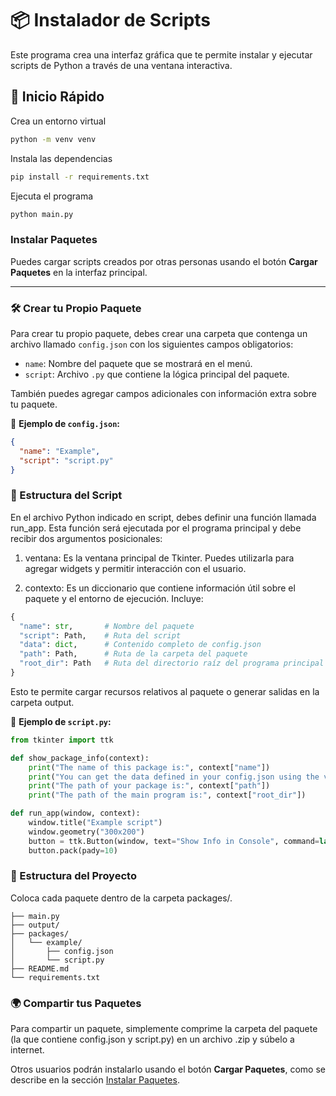 # 📦 Instalador de Scripts

Este programa crea una interfaz gráfica que te permite instalar y ejecutar scripts de Python a través de una ventana interactiva.

## 🚀 Inicio Rápido
Crea un entorno virtual
```bash
python -m venv venv
```
Instala las dependencias
```bash
pip install -r requirements.txt
```

Ejecuta el programa
```bash
python main.py
```


### Instalar Paquetes

Puedes cargar scripts creados por otras personas usando el botón **Cargar Paquetes** en la interfaz principal.

---

### 🛠️ Crear tu Propio Paquete

Para crear tu propio paquete, debes crear una carpeta que contenga un archivo llamado `config.json` con los siguientes campos obligatorios:

- `name`: Nombre del paquete que se mostrará en el menú.
- `script`: Archivo `.py` que contiene la lógica principal del paquete.

También puedes agregar campos adicionales con información extra sobre tu paquete.

📄 **Ejemplo de `config.json`:**

```json
{
  "name": "Example",
  "script": "script.py"
}
```
### 🧩 Estructura del Script
En el archivo Python indicado en script, debes definir una función llamada run_app. Esta función será ejecutada por el programa principal y debe recibir dos argumentos posicionales:

1. ventana: Es la ventana principal de Tkinter. Puedes utilizarla para agregar widgets y permitir interacción con el usuario.

2. contexto: Es un diccionario que contiene información útil sobre el paquete y el entorno de ejecución. Incluye:

```python
{
  "name": str,       # Nombre del paquete
  "script": Path,    # Ruta del script
  "data": dict,      # Contenido completo de config.json
  "path": Path,      # Ruta de la carpeta del paquete
  "root_dir": Path   # Ruta del directorio raíz del programa principal
}
```

Esto te permite cargar recursos relativos al paquete o generar salidas en la carpeta output.


📄 **Ejemplo de `script.py`:**

```python
from tkinter import ttk

def show_package_info(context):
    print("The name of this package is:", context["name"])
    print("You can get the data defined in your config.json using the variable *data* inside context:", context["data"])
    print("The path of your package is:", context["path"])
    print("The path of the main program is:", context["root_dir"])

def run_app(window, context):
    window.title("Example script")
    window.geometry("300x200")
    button = ttk.Button(window, text="Show Info in Console", command=lambda:show_package_info(context))
    button.pack(pady=10)
```

### 📁 Estructura del Proyecto
Coloca cada paquete dentro de la carpeta packages/.

```
├── main.py
├── output/
├── packages/
│   └── example/
│       ├── config.json
│       └── script.py
├── README.md
└── requirements.txt
```

### 🌍 Compartir tus Paquetes
Para compartir un paquete, simplemente comprime la carpeta del paquete (la que contiene config.json y script.py) en un archivo .zip y súbelo a internet.

Otros usuarios podrán instalarlo usando el botón **Cargar Paquetes**, como se describe en la sección [Instalar Paquetes](#instalar-paquetes).